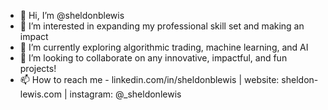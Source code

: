 - 👋 Hi, I’m @sheldonblewis
- 👀 I’m interested in expanding my professional skill set and making an impact
- 🌱 I’m currently exploring algorithmic trading, machine learning, and AI
- 💞️ I’m looking to collaborate on any innovative, impactful, and fun projects!
- 📫 How to reach me - linkedin.com/in/sheldonblewis | website: sheldon-lewis.com | instagram: @_sheldonlewis 

<!---
sheldonblewis/sheldonblewis is a ✨ special ✨ repository because its `README.md` (this file) appears on your GitHub profile.
You can click the Preview link to take a look at your changes.
--->
